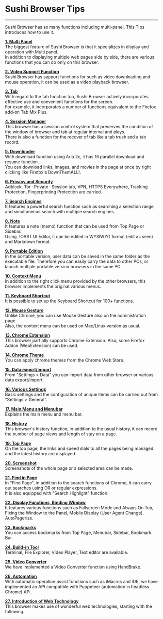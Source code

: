 # Sushi Browser Tips  

*****

Sushi Browser has so many functions including multi-panel.
This Tips introduces how to use it.

[**1. Multi Panel**](multi-panel.md)  
The biggest feature of Sushi Browser is that it specializes in display and operation with Multi panel.  
In addition to displaying multiple web pages side by side, there are various functions that you can do only on this browser.

[**2. Video Support Function**](video.md)  
Sushi Browser has support functions for such as video downloading and mouse operation,
it can be used as a video playback browser.  

[**3. Tab**](tab.md)  
With regard to the tab function too, Sushi Browser actively incorporates effective use and convenient functions for the screen.   
For example, it incorporates a number of functions equivalent to the Firefox add-on Tab Mix Plus.  

[**4. Session Manager**](session-manager.md)  
This browser has a session control system that preserves the condition of the window of browser and tab at regular interval and plays.  
There is also a function for the recover of tab like a tab trush and a tab record.  

[**5. Downloader**](downloader.md)  
With download function using Aria 2c, it has 16 parallel download and resume function.  
You can download links, images, and movies in the page at once by right clicking like Firefox's DownThemALL!. 

[**6. Privacy and Security**](privacy-and-security.md)  
Adblock, Tor · Private · Session tab, VPN, HTTPS Everywhere, Tracking Protection, Fingerprinting Protection are carried.  

[**7. Search Engines**](search-engine.md)  
It features a powerful search function such as searching a selection range and simultaneous search with multiple search engines.  

[**8. Note**](note.md)  
It features a note (memo) function that can be used from Top Page or Sidebar.  
Using TOAST UI Editor, it can be edited in WYSIWYG format (edit as seen) and Markdown format.

[**9. Portable Edition**](portable-edtion.md)  
In the portable version, user data can be saved in the same folder as the executable file.
Therefore you can easily carry the data to other PCs, or launch multiple portable version browsers in the same PC.  

[**10. Context Menu**](context-menu.md)  
In addition to the right click menu provided by the other browsers, this browser implements the original various menus.

[**11. Keyboard Shortcut**](keyboard-shortcuts.md)  
It is possible to set up the Keyboard Shortcut for 100+ functions.

[**12. Mouse Gesture**](mouse-gesture.md)  
Unlike Chrome, you can use Mouse Gesture also on the administration page.   
Also, the context menu can be used on Mac/Linux version as usual.

[**13. Chrome Extension**](chrome-extension.md)  
This browser partially supports Chrome Extension. Also, some Firefox Addon (WebExtension) can be used.  

[**14. Chrome Theme**](chrome-theme.md)  
You can apply chrome themes from the Chrome Web Store.

[**15. Data export/import**](data-export-and-import.md)  
From "Settings > Data" you can import data from other browser or various data export/import.

[**16. Various Settings**](various-settings.md)  
Basic settings and the configuration of unique items can be carried out from "Settings > General". 

[**17. Main Menu and Menubar**](menu-and-bar.md)  
Explains the main menu and menu bar. 

[**18. History**](history.md)  
This browser's history function, in addition to the usual history, it can record the number of page views and length of stay on a page.

[**19. Top Page**](top-page.md)  
On the top page, the links and speed dials to all the pages being managed and the latest history are displayed.

[**20. Screenshot**](screenshot.md)  
Screenshots of the whole page or a selected area can be made.  

[**21. Find in Page**](find-in-page.md)  
In "Find Page", in addition to the search functions of Chrome, it can carry out searches using OR or regular expressions.   
It is also equipped with "Search Highlight" function. 

[**22. Display Functions, Binding Window**](display-switching-and-bind-window.md)    
It features various functions such as Fullscreen Mode and Always On Top, Fixing the Window to the Panel, Mobile Display (User Agent Change), AutoPagerize.

[**23. Bookmarks**](bookmarks.md)  
You can access bookmarks from Top Page, Menubar, Sidebar, Bookmark Bar.

[**24. Build-in Tool**](build-in-tools.md)  
Terminal, File Explorer, Video Player, Text editor are available.

[**25. Video Converter**](video-converter.md)  
We have implemented a Video Converter function using HandBrake.

[**26. Automation**](automation.md)  
With automatic operation assist functions such as iMacros and IDE,
we have implemented an API compatible with Puppeteer (automation in headless Chrome) API.

[**27. Introduction of Web Technology**](web-technology.md)  
This browser makes use of wonderful web technologies, starting with the following. 
